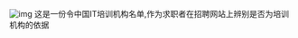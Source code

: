 ![img](https://img.alicdn.com/imgextra/i4/2182842436/TB2FUlxoYplpuFjSspiXXcdfFXa_!!2182842436.png)
这是一份令中国IT培训机构名单,作为求职者在招聘网站上辨别是否为培训机构的依据